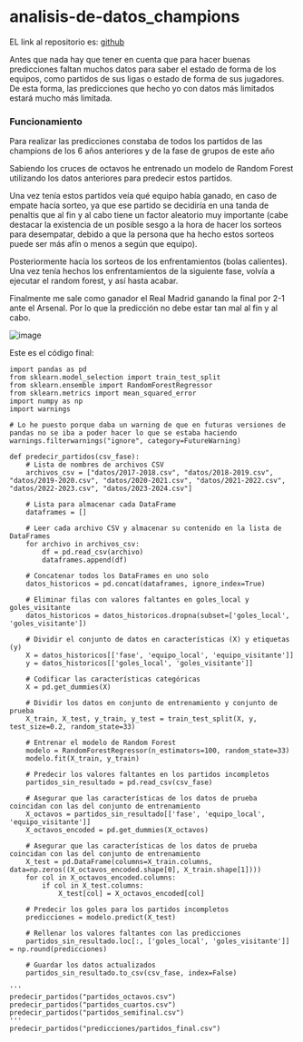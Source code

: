 # analisis-de-datos_champions

EL link al repositorio es: [github](https://github.com/GonzaloGmv/analisis-de-datos_champions)


Antes que nada hay que tener en cuenta que para hacer buenas predicciones faltan muchos datos para saber el estado de forma de los equipos, como partidos de sus ligas o estado de forma de sus jugadores. De esta forma, las predicciones que hecho yo con datos más limitados estará mucho más limitada.

### Funcionamiento

Para realizar las predicciones constaba de todos los partidos de las champions de los 6 años anteriores y de la fase de grupos de este año

Sabiendo los cruces de octavos he entrenado un modelo de Random Forest utilizando los datos anteriores para predecir estos partidos.

Una vez tenía estos partidos veía qué equipo había ganado, en caso de empate hacía sorteo, ya que ese partido se decidiría en una tanda de penaltis que al fin y al cabo tiene un factor aleatorio muy importante (cabe destacar la existencia de un posible sesgo a la hora de hacer los sorteos para desempatar, debido a que la persona que ha hecho estos sorteos puede ser más afín o menos a según que equipo).

Posteriormente hacía los sorteos de los enfrentamientos (bolas calientes). Una vez tenía hechos los enfrentamientos de la siguiente fase, volvía a ejecutar el random forest, y así hasta acabar.

Finalmente me sale como ganador el Real Madrid ganando la final por 2-1 ante el Arsenal. Por lo que la predicción no debe estar tan mal al fin y al cabo.

![image](https://github.com/GonzaloGmv/analisis-de-datos/assets/91721237/9c494349-e231-492e-8450-05823ecced60)


Este es el código final:
```
import pandas as pd
from sklearn.model_selection import train_test_split
from sklearn.ensemble import RandomForestRegressor
from sklearn.metrics import mean_squared_error
import numpy as np
import warnings

# Lo he puesto porque daba un warning de que en futuras versiones de pandas no se iba a poder hacer lo que se estaba haciendo
warnings.filterwarnings("ignore", category=FutureWarning)

def predecir_partidos(csv_fase):
    # Lista de nombres de archivos CSV
    archivos_csv = ["datos/2017-2018.csv", "datos/2018-2019.csv", "datos/2019-2020.csv", "datos/2020-2021.csv", "datos/2021-2022.csv", "datos/2022-2023.csv", "datos/2023-2024.csv"]

    # Lista para almacenar cada DataFrame
    dataframes = []

    # Leer cada archivo CSV y almacenar su contenido en la lista de DataFrames
    for archivo in archivos_csv:
        df = pd.read_csv(archivo)
        dataframes.append(df)

    # Concatenar todos los DataFrames en uno solo
    datos_historicos = pd.concat(dataframes, ignore_index=True)

    # Eliminar filas con valores faltantes en goles_local y goles_visitante
    datos_historicos = datos_historicos.dropna(subset=['goles_local', 'goles_visitante'])

    # Dividir el conjunto de datos en características (X) y etiquetas (y)
    X = datos_historicos[['fase', 'equipo_local', 'equipo_visitante']]
    y = datos_historicos[['goles_local', 'goles_visitante']]

    # Codificar las características categóricas
    X = pd.get_dummies(X)

    # Dividir los datos en conjunto de entrenamiento y conjunto de prueba
    X_train, X_test, y_train, y_test = train_test_split(X, y, test_size=0.2, random_state=33)

    # Entrenar el modelo de Random Forest
    modelo = RandomForestRegressor(n_estimators=100, random_state=33)
    modelo.fit(X_train, y_train)

    # Predecir los valores faltantes en los partidos incompletos
    partidos_sin_resultado = pd.read_csv(csv_fase)

    # Asegurar que las características de los datos de prueba coincidan con las del conjunto de entrenamiento
    X_octavos = partidos_sin_resultado[['fase', 'equipo_local', 'equipo_visitante']]
    X_octavos_encoded = pd.get_dummies(X_octavos)

    # Asegurar que las características de los datos de prueba coincidan con las del conjunto de entrenamiento
    X_test = pd.DataFrame(columns=X_train.columns, data=np.zeros((X_octavos_encoded.shape[0], X_train.shape[1])))
    for col in X_octavos_encoded.columns:
        if col in X_test.columns:
            X_test[col] = X_octavos_encoded[col]

    # Predecir los goles para los partidos incompletos
    predicciones = modelo.predict(X_test)

    # Rellenar los valores faltantes con las predicciones
    partidos_sin_resultado.loc[:, ['goles_local', 'goles_visitante']] = np.round(predicciones)

    # Guardar los datos actualizados
    partidos_sin_resultado.to_csv(csv_fase, index=False)

'''
predecir_partidos("partidos_octavos.csv")
predecir_partidos("partidos_cuartos.csv")
predecir_partidos("partidos_semifinal.csv")
'''
predecir_partidos("predicciones/partidos_final.csv")
```
